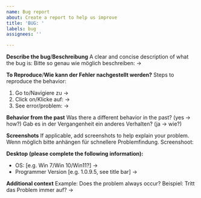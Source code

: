 ```yaml
---
name: Bug report
about: Create a report to help us improve
title: 'BUG: '
labels: bug
assignees: ''

---
```


**Describe the bug**/**Beschreibung**
A clear and concise description of what the bug is:
Bitte so genau wie möglich beschreiben:
-> 

**To Reproduce**/**Wie kann der Fehler nachgestellt werden?**
Steps to reproduce the behavior:
1. Go to/Navigiere zu -> 
2. Click on/Klicke auf: -> 
3. See error/problem: -> 

**Behavior from the past**
Was there a different behavior in the past? (yes -> how?)
Gab es in der Vergangenheit ein anderes Verhalten? (ja -> wie?)


**Screenshots**
If applicable, add screenshots to help explain your problem.
Wenn möglich bitte anhängen für schnellere Problemfindung.
Screenshoot:


**Desktop (please complete the following information):**
 - OS: [e.g. Win 7/Win 10/Win11?] -> 
 - Programmer Version [e.g. 1.0.9.5, see title bar] -> 

**Additional context**
Example: Does the problem always occur?
Beispiel: Tritt das Problem immer auf?
-> 
